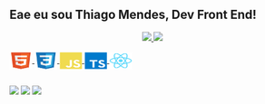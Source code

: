 ## Eae eu sou Thiago Mendes, Dev Front End!
<div align="center">
  <a href="https://github.com/thiagotmdev">
 <img height="170em" src="https://github-readme-stats.vercel.app/api?username=thiagotmdev&show_icons=true&theme=dracula&include_all_commits=true&count_private=true"/>
  <img height="160em" src="https://github-readme-stats.vercel.app/api/top-langs/?username=thiagotmdev&layout=compact&langs_count=7&theme=dracula"/>
</div>
<div style="display: inline_block"><br>
  <img align="center" alt="TMDEV-HTML" height="30" width="40" src="https://raw.githubusercontent.com/devicons/devicon/master/icons/html5/html5-original.svg">
  <img align="center" alt="TMDEV-CSS" height="30" width="40" src="https://raw.githubusercontent.com/devicons/devicon/master/icons/css3/css3-original.svg">
  <img align="center" alt="TMDEV-Js" height="30" width="40" src="https://raw.githubusercontent.com/devicons/devicon/master/icons/javascript/javascript-plain.svg">
  <img align="center" alt="TMDEV-Ts" height="30" width="40" src="https://raw.githubusercontent.com/devicons/devicon/master/icons/typescript/typescript-plain.svg">
  <img align="center" alt="TMDEV-React" height="30" width="40" src="https://raw.githubusercontent.com/devicons/devicon/master/icons/react/react-original.svg">
  
  
  ##
 
<div> 
  <a href="https://www.instagram.com/thiagomendes_dev" target="_blank"><img src="https://img.shields.io/badge/-Instagram-%23E4405F?style=for-the-badge&logo=instagram&logoColor=white" target="_blank"></a>
  <a href = "mailto:thiagomendes.dev@gmail.com"><img src="https://img.shields.io/badge/-Gmail-%23333?style=for-the-badge&logo=gmail&logoColor=white" target="_blank"></a>
  <a href="https://www.linkedin.com/in/thiago-mendes-43534010b/" target="_blank"><img src="https://img.shields.io/badge/-LinkedIn-%230077B5?style=for-the-badge&logo=linkedin&logoColor=white" target="_blank"></a>
 </div>

